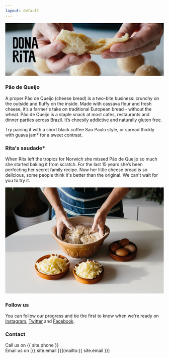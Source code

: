 ```yaml
---
layout: default
---
```


![Dona Rita](images/header.jpg)

### Pão de Queijo
A proper Pão de Queijo (cheese bread) is a two-bite business: crunchy on the outside and fluffy on the inside. Made with cassava flour and fresh cheese, it’s a farmer's take on traditional European bread - without the wheat. Pão de Queijo is a staple snack at most cafes, restaurants and dinner parties across Brazil. It’s cheesily addictive and naturally gluten free.

Try pairing it with a short black coffee Sao Paulo style, or spread thickly with guava jam* for a sweet contrast.

### Rita's saudade*
When Rita left the tropics for Norwich she missed Pão de Queijo so much she started baking it from scratch. For the last 15 years she’s been perfecting her secret family recipe. Now her little cheese bread is so delicious, some people think it's better than the original. We can't wait for you to try it.

![Rita making the dough](images/hero.jpg)


### Follow us
You can follow our progress and be the first to know when we're ready on [Instagram](https://instagram.com/OiDonaRita), [Twitter](https://twitter.com/OiDonaRita) and [Facebook](https://www.facebook.com/OiDonaRita/).


### Contact
Call us on {{ site.phone }}<br>
Email us on [{{ site.email }}](mailto:{{ site.email }})
